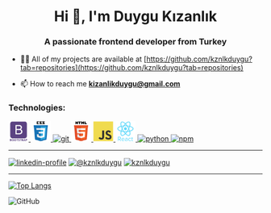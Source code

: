 
<h1 align="center">Hi 👋, I'm Duygu Kızanlık </h1>
<h3 align="center">A passionate frontend developer from Turkey</h3>



- 👨‍💻 All of my projects are available at [https://github.com/kznlkduygu?tab=repositories](https://github.com/kznlkduygu?tab=repositories)

- 📫 How to reach me **kizanlikduygu@gmail.com**

<h3 align="left">Technologies:</h3>
 <a href="https://getbootstrap.com" target="_blank"> <img src="https://raw.githubusercontent.com/devicons/devicon/master/icons/bootstrap/bootstrap-plain-wordmark.svg" alt="bootstrap" width="40" height="40"/> </a> <a href="https://www.w3schools.com/css/" target="_blank"> <img src="https://raw.githubusercontent.com/devicons/devicon/master/icons/css3/css3-original-wordmark.svg" alt="css3" width="40" height="40"/> </a>
<a href="https://git-scm.com/" target="_blank"> <img src="https://www.vectorlogo.zone/logos/git-scm/git-scm-icon.svg" alt="git" width="40" height="40"/> </a> <a  <a href="https://www.w3.org/html/" target="_blank"> <img src="https://raw.githubusercontent.com/devicons/devicon/master/icons/html5/html5-original-wordmark.svg" alt="html5" width="40" height="40"/> </a> <a href="https://www.javascript.com" target="_blank"> 
<img src="https://raw.githubusercontent.com/devicons/devicon/master/icons/javascript/javascript-original.svg" alt="javascript" width="40" height="40"/> </a> <a href="https://reactjs.org/" target="_blank"> <img src="https://raw.githubusercontent.com/devicons/devicon/master/icons/react/react-original-wordmark.svg" alt="react" width="40" height="40"/>
<img src="https://icongr.am/devicon/python-original.svg?size=122&color=currentColor" alt="python" width="40" height="40"/> 
<img src="https://www.vectorlogo.zone/logos/npmjs/npmjs-icon.svg" alt="npm" width="40" height="40"/>
</a>







----------------------------






<p align="center">
 
<a href="https://www.linkedin.com/in/kizanlikduygu/" target="blank"><img align="center" src="https://cdn.jsdelivr.net/npm/simple-icons@3.0.1/icons/linkedin.svg" alt="linkedin-profile" height="30" width="30" /></a> <a href="https://medium.com/@kizanlikduygu" target="blank"><img align="center" src="https://cdn.jsdelivr.net/npm/simple-icons@3.0.1/icons/medium.svg" alt="@kznlkduygu" height="30" width="40" /></a>
<a href="https://www.hackerrank.com/kizanlikduygu" target="blank"><img align="center" src="https://cdn.jsdelivr.net/npm/simple-icons@3.0.1/icons/hackerrank.svg" alt="kznlkduygu" height="30" width="40" /></a>
</p>
</p>

----



[![Top Langs](https://github-readme-stats.vercel.app/api/top-langs/?username=kznlkduygu)](https://github.com/anuraghazra/github-readme-stats)

![GitHub](https://github-readme-stats.vercel.app/api?username=kznlkduygu&show_icons=true&theme=radical)
